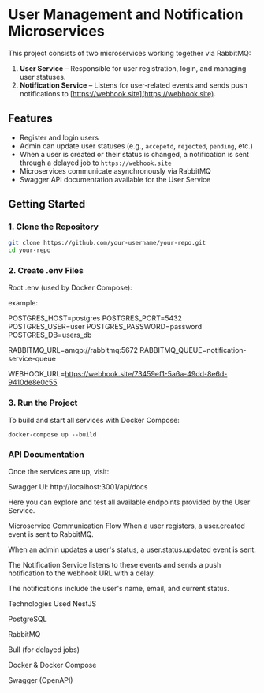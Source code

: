 # User Management and Notification Microservices

This project consists of two microservices working together via RabbitMQ:

1. **User Service** – Responsible for user registration, login, and managing user statuses.
2. **Notification Service** – Listens for user-related events and sends push notifications to [https://webhook.site](https://webhook.site).

## Features

- Register and login users
- Admin can update user statuses (e.g., `accepetd`, `rejected`, `pending`, etc.)
- When a user is created or their status is changed, a notification is sent through a delayed job to `https://webhook.site`
- Microservices communicate asynchronously via RabbitMQ
- Swagger API documentation available for the User Service

## Getting Started

### 1. Clone the Repository

```bash
git clone https://github.com/your-username/your-repo.git
cd your-repo
```

### 2. Create .env Files
Root .env (used by Docker Compose):

example: 

POSTGRES_HOST=postgres
POSTGRES_PORT=5432
POSTGRES_USER=user
POSTGRES_PASSWORD=password
POSTGRES_DB=users_db

RABBITMQ_URL=amqp://rabbitmq:5672
RABBITMQ_QUEUE=notification-service-queue

WEBHOOK_URL=https://webhook.site/73459ef1-5a6a-49dd-8e6d-9410de8e0c55

### 3. Run the Project
To build and start all services with Docker Compose:

```agsl
docker-compose up --build
```

### API Documentation
Once the services are up, visit:

Swagger UI: http://localhost:3001/api/docs

Here you can explore and test all available endpoints provided by the User Service.

Microservice Communication Flow
When a user registers, a user.created event is sent to RabbitMQ.

When an admin updates a user's status, a user.status.updated event is sent.

The Notification Service listens to these events and sends a push notification to the webhook URL with a delay.

The notifications include the user's name, email, and current status.

Technologies Used
NestJS

PostgreSQL

RabbitMQ

Bull (for delayed jobs)

Docker & Docker Compose

Swagger (OpenAPI)